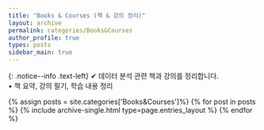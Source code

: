 ```yaml
---
title: "Books & Courses (책 & 강의 정리)"
layout: archive
permalink: categories/Books&Courses
author_profile: true
types: posts
sidebar_main: true
---
```


{: .notice--info .text-left}
  ✔ 데이터 분석 관련 책과 강의를 정리합니다.   
  ▪️ 책 요약, 강의 필기, 학습 내용 정리

{% assign posts = site.categories['Books&Courses']%}
{% for post in posts %}
  {% include archive-single.html type=page.entries_layout %}
{% endfor %}